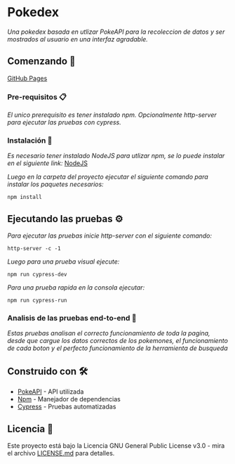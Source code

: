 # Pokedex

_Una pokedex basada en utlizar PokeAPI para la recoleccion de datos y ser mostrados al usuario en una interfaz agradable._

## Comenzando 🚀

[GitHub Pages](https://alexis2304.github.io/pokedex/)

### Pre-requisitos 📋
_El unico prerequisito es tener instalado npm._
_Opcionalmente http-server para ejecutar las pruebas con cypress._

### Instalación 🔧

_Es necesario tener instalado NodeJS para utlizar npm, se lo puede instalar en el siguiente link:_
[NodeJS](https://nodejs.org/es/)

_Luego en la carpeta del proyecto ejecutar el siguiente comando para instalar los paquetes necesarios:_
```
npm install
```

## Ejecutando las pruebas ⚙️

_Para ejecutar las pruebas inicie http-server con el siguiente comando:_
```
http-server -c -1
```

_Luego para una prueba visual ejecute:_
```
npm run cypress-dev
```

_Para una prueba rapida en la consola ejecutar:_
```
npm run cypress-run
```

### Analisis de las pruebas end-to-end 🔩

_Estas pruebas analisan el correcto funcionamiento de toda la pagina, desde que cargue los datos correctos de los pokemones, el funcionamiento de cada boton y el perfecto funcionamiento de la herramienta de busqueda_

## Construido con 🛠️

* [PokeAPI](https://pokeapi.co/) - API utilizada
* [Npm](http://npmjs.com/) - Manejador de dependencias
* [Cypress](https://www.cypress.io/) - Pruebas automatizadas

## Licencia 📄

Este proyecto está bajo la Licencia GNU General Public License v3.0 - mira el archivo [LICENSE.md](LICENSE.md) para detalles.
